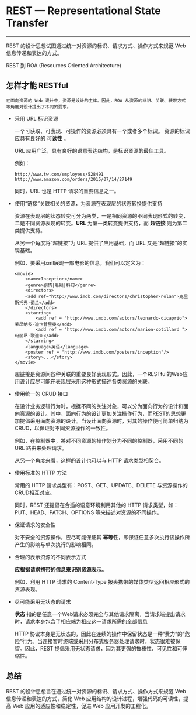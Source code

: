 

# REST — Representational State Transfer
---

REST 的设计思想试图通过统一对资源的标识、请求方式、操作方式来规范 Web 信息传递和表达的方式。

REST 到 ROA (Resources Oriented Architecture)

## 怎样才能 RESTful

    在面向资源的 Web 设计中，资源是设计的主体。因此，ROA 从资源的标识、关联、获取方式等角度对设计提出了不同的要求。

- 采用 URL 标识资源

    一个可获取、可表现、可操作的资源必须具有一个或者多个标识。
    资源的标识应具有良好的 **可读性** 。
    
    URL 应用广泛，具有良好的语意表达结构，是标识资源的最佳工具。
    
    例如：
    ```
    http://www.tw.com/employess/528491
    http://www.amazon.com/orders/2015/07/14/27149
    ```

    同时，URL 也是 HTTP 请求的重要信息之一。

- 使用“链接”关联相关的资源，为资源在表现层的状态转换提供支持

    资源在表现层的状态转变可分为两类，一是相同资源的不同表现形式的转变，二是不同资源表现的转变。**URL** 为第一类转变提供支持，而 **超链接** 则为第二类提供支持。

    从另一个角度将“超链接”为 URL 提供了应用基础，而 URL 又是“超链接”的实现基础。

    例如，要采用xml展现一部电影的信息，我们可以定义为：

    ```
    <movie>
        <name>Inception</name>
        <genre>剧情|悬疑|科幻</genre>
        <directors>
        <add ref="http://www.imdb.com/directors/christopher-nolan">克里斯托弗·诺兰</add>
        </directors>
        <starring>
            <add ref = "http://www.imdb.com/actors/leonardo-dicaprio">莱昂纳多·迪卡普里奥</add>
            <add ref = "http://www.imdb.com/actors/marion-cotillard ">玛丽昂·歌迪亚</add>
        </starring>
        <language>英语</language>
        <poster ref = "http://www.imdb.com/posters/inception"/>
        <story>...</story>
    </movie>
    ```
    
    超链接是资源间各种关联的重要良好表现形式。因此，一个RESTful的Web应用设计应尽可能在表现层采用这种形式描述各类资源的关联。
    
- 使用统一的 CRUD 接口

    在设计业务逻辑行为时，根据不同的关注对象，可以分为面向行为的设计和面向资源的设计。其中，面向行为的设计更加关注操作行为，而REST的思想更加提倡采用面向资源的设计。当设计面向资源时，对其的操作便可简单归纳为 CRUD，以保证对不同资源操作的一致性。
    
    例如，在控制器中，將对不同资源的操作划分为不同的控制器，采用不同的 URL 路由来处理请求。
    
    从另一个角度来看，这样的设计也可以与 HTTP 请求类型相契合。

- 使用标准的 HTTP 方法

    常用的 HTTP 请求类型有：POST、GET、UPDATE、DELETE
    与资源操作的CRUD相互对应。
    
    同时，REST 还提倡在合适的语意环境利用其他的 HTTP 请求类型，如：PUT、HEAD、PATCH、OPTIONS 等来描述对资源的不同操作。
    
- 保证请求的安全性

    对不安全的资源操作，应尽可能保证其 **幂等性**，即保证任意多次执行该操作所产生的影响与单次执行的影响相同。

- 合理的表示资源的不同表示方式

    **应根据请求携带的信息来识别资源表示。**
    
    例如，利用 HTTP 请求的 Content-Type 报头携带的媒体类型返回相应形式的资源表现。

- 尽可能采用无状态的请求

    **状态** 指的是任意一个Web请求必须完全与其他请求隔离，当请求端提出请求时，请求本身包含了相应端为相应这一请求所需的全部信息

    HTTP 协议本身是无状态的，因此在连续的操作中保留状态是一种“费力”的“危险”行为。当连接暂时终端或采用分布式服务器处理请求时，状态很难被保留。因此，REST 提倡采用无状态请求，因为其更强的鲁棒性、可见性和可伸缩性。
    
## 总结

REST 的设计思想旨在通过统一对资源的标识、请求方式、操作方式来规范 Web 信息传递和表达的方式，简化 Web 应用结构的设计过程，增强代码的可读性，提高 Web 应用的适应性和稳定性，促进 Web 应用开发的工程化。

